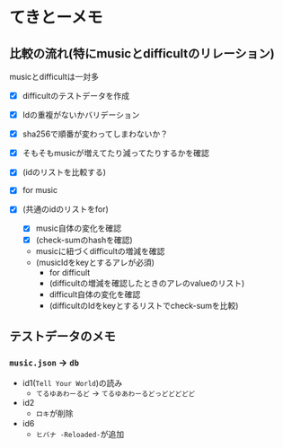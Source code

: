 # てきとーメモ

## 比較の流れ(特にmusicとdifficultのリレーション)

musicとdifficultは一対多

- [x] difficultのテストデータを作成

- [x] Idの重複がないかバリデーション
- [x] sha256で順番が変わってしまわないか？

- [x] そもそもmusicが増えてたり減ってたりするかを確認
- [x] (idのリストを比較する)
- [x] for music
- [x] (共通のidのリストをfor)
  - [x] music自体の変化を確認
  - [x] (check-sumのhashを確認)
  - musicに紐づくdifficultの増減を確認
  - (musicIdをkeyとするアレが必須)
    - for difficult
    - (difficultの増減を確認したときのアレのvalueのリスト)
    - difficult自体の変化を確認
    - (difficultのIdをkeyとするリストでcheck-sumを比較)

## テストデータのメモ

### `music.json` → `db`

- id1(`Tell Your World`)の読み
  - `てるゆあわーるど` → `てるゆあわーるどっどどどどど`
- id2
  - `ロキ`が削除
- id6
  - `ヒバナ -Reloaded-`が追加
